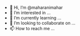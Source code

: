 - 👋 Hi, I’m @maharanimahar
- 👀 I’m interested in ...
- 🌱 I’m currently learning ...
- 💞️ I’m looking to collaborate on ...
- 📫 How to reach me ...

<!---
maharanimahar/maharanimahar is a ✨ special ✨ repository because its `README.md` (this file) appears on your GitHub profile.
You can click the Preview link to take a look at your changes.
--->
